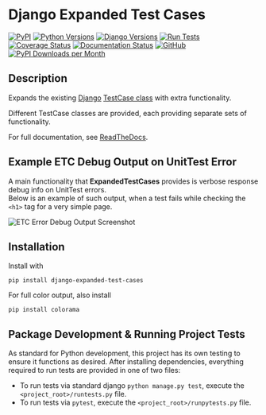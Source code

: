 # Django Expanded Test Cases


[![PyPI](https://img.shields.io/pypi/v/django-expanded-test-cases?color=blue)](https://img.shields.io/pypi/v/django-expanded-test-cases?color=blue)
[![Python Versions](https://img.shields.io/badge/python-%3E%3D3.6-brightgreen)](https://img.shields.io/badge/python-%3E%3D3.6-brightgreen)
[![Django Versions](https://img.shields.io/badge/django-%3E%3D2.2-brightgreen)](https://img.shields.io/badge/django-%3E%3D2.2-brightgreen)
[![Run Tests](https://github.com/brodriguez8774/django-expanded-test-cases/actions/workflows/test.yaml/badge.svg)](https://github.com/brodriguez8774/django-expanded-test-cases/actions/workflows/test.yaml)
[![Coverage Status](https://coveralls.io/repos/github/brodriguez8774/django-expanded-test-cases/badge.svg?branch=main)](https://coveralls.io/github/brodriguez8774/django-expanded-test-cases?branch=main)
[![Documentation Status](https://readthedocs.org/projects/django-expanded-test-cases/badge/?version=latest)](https://django-expanded-test-cases.readthedocs.io/en/latest/?badge=latest)
[![GitHub](https://img.shields.io/github/license/brodriguez8774/django-expanded-test-cases)](https://img.shields.io/github/license/brodriguez8774/django-expanded-test-cases)
[![PyPI Downloads per Month](https://img.shields.io/pypi/dm/django-expanded-test-cases.svg)](https://pypi.python.org/pypi/django-expanded-test-cases)


## Description

Expands the existing [Django](https://docs.djangoproject.com/en/dev/)
[TestCase class](https://docs.djangoproject.com/en/dev/topics/testing/overview/) with extra functionality.

Different TestCase classes are provided, each providing separate sets of functionality.


For full documentation, see [ReadTheDocs](https://django-expanded-test-cases.readthedocs.io/en/latest/).


## Example ETC Debug Output on UnitTest Error
A main functionality that **ExpandedTestCases** provides is verbose response debug info on UnitTest errors.<br>
Below is an example of such output, when a test fails while checking the `<h1>` tag for a very simple page.

![ETC Error Debug Output Screenshot](https://user-images.githubusercontent.com/14208531/231304818-fb0dbe31-ead9-4de8-8efe-a3fc858cbddd.png)


## Installation

Install with

    pip install django-expanded-test-cases

For full color output, also install

    pip install colorama

## Package Development & Running Project Tests

As standard for Python development, this project has its own testing to ensure it functions as desired.
After installing dependencies, everything required to run tests are provided in one of two files:
* To run tests via standard django `python manage.py test`, execute the `<project_root>/runtests.py` file.
* To run tests via `pytest`, execute the `<project_root>/runpytests.py` file.
